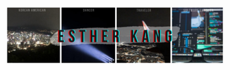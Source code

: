 <!--[![Header](https://raw.githubusercontent.com/estherkang14/<OWNER>/<OWNER>/githubheader.png "Header")](https://linkedin.com/in/esther-kang/) 
-->
[![Header](https://github.com/estherkang14/estherkang14/blob/master/githubheader.png)](https://linkedin.com/in/esther-kang/)


<!--
**estherkang14/estherkang14** is a ✨ _special_ ✨ repository because its `README.md` (this file) appears on your GitHub profile.

Here are some ideas to get you started:

- 🔭 I’m currently working on ...
- 🌱 I’m currently learning ...
- 👯 I’m looking to collaborate on ...
- 🤔 I’m looking for help with ...
- 💬 Ask me about ...
- 📫 How to reach me: ...
- 😄 Pronouns: ...
- ⚡ Fun fact: ...
-->
